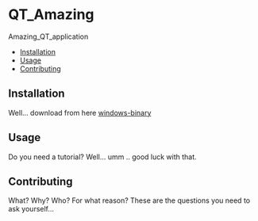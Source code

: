 # QT_Amazing
Amazing_QT_application
- [Installation](#installation)
- [Usage](#usage)
- [Contributing](#contributing)

## Installation
Well... download from here [windows-binary](https://mega.nz/file/7FdQFQzB#5fgf8W8NEtRC-7tLhMD-3MOLfFES_m_efb6TKhN1yvc)

## Usage

Do you need a tutorial? Well... umm .. good luck with that.

## Contributing

What? Why? Who? For what reason?
These are the questions you need to ask yourself...
